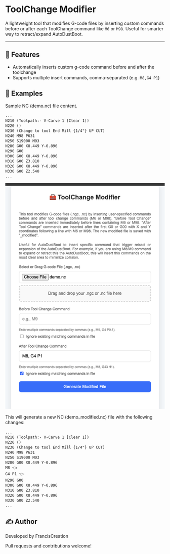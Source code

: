 # ToolChange Modifier

A lightweight tool that modifies G-code files by inserting custom commands before or after each ToolChange command like `M6` or `M98`. Useful for smarter way to retract/expand AutoDustBoot.

---

## 🚀 Features

- Automatically inserts custom g-code command before and after the toolchange
- Supports multiple insert commands, comma-separated (e.g. `M8,G4 P1`)




## 🧪 Examples

Sample NC (demo.nc) file content.

```
...
N210 (Toolpath:- V-Carve 1 [Clear 1])
N220 ()
N230 (Change to tool End Mill {1/4"} UP CUT)
N240 M98 P631
N250 S19000 M03
N280 G00 X8.449 Y-0.896
N290 G00
N300 G00 X8.449 Y-0.896
N310 G00 Z3.810
N320 G00 X8.449 Y-0.896
N330 G00 Z2.540
...
```

![alt text](image.png)


This will generate a new NC  (demo_modified.nc) file with the following changes:

```
...
N210 (Toolpath:- V-Carve 1 [Clear 1])
N220 ()
N230 (Change to tool End Mill {1/4"} UP CUT)
N240 M98 P631
N250 S19000 M03
N280 G00 X8.449 Y-0.896
M8 👈
G4 P1 👈
N290 G00
N300 G00 X8.449 Y-0.896
N310 G00 Z3.810
N320 G00 X8.449 Y-0.896
N330 G00 Z2.540
...
```




## ✍️ Author

Developed by FrancisCreation

Pull requests and contributions welcome!




